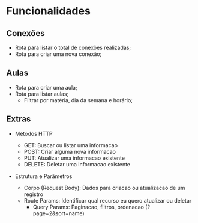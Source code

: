 # Funcionalidades

## Conexões

- Rota para listar o total de conexões realizadas;
- Rota para criar uma nova conexão;

## Aulas

- Rota para criar uma aula;
- Rota para listar aulas;
  - Filtrar por matéria, dia da semana e horário;


## Extras

- Métodos HTTP 
  - GET: Buscar ou listar uma informacao
  - POST: Criar alguma nova informacao
  - PUT: Atualizar uma informacao existente
  - DELETE: Deletar uma informacao existente

- Estrutura e Parâmetros
  - Corpo (Request Body): Dados para criacao ou atualizacao de um registro
  - Route Params:	Identificar qual recurso eu quero atualizar ou deletar
	- Query Params: Paginacao, filtros, ordenacao (?page=2&sort=name)